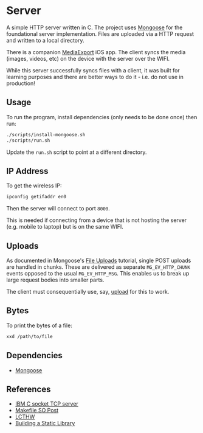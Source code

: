 # Server

A simple HTTP server written in C.
The project uses [Mongoose](https://mongoose.ws) for the foundational server implementation.
Files are uploaded via a HTTP request and written to a local directory.

There is a companion [MediaExport](https://github.com/BenShutt/MediaExport) iOS app. The client syncs the media (images, videos, etc) on the device with the server over the WIFI.

While this server successfully syncs files with a client, it was built for learning purposes and there are better ways to do it - i.e. do not use in production!

## Usage

To run the program, install dependencies (only needs to be done once) then run:

```bash
./scripts/install-mongoose.sh
./scripts/run.sh
```

Update the `run.sh` script to point at a different directory.

## IP Address

To get the wireless IP:

```bash
ipconfig getifaddr en0
```

Then the server will connect to port `8000`.

This is needed if connecting from a device that is not hosting the server (e.g. mobile to laptop) but is on the same WIFI.

## Uploads

As documented in Mongoose's [File Uploads](https://mongoose.ws/documentation/tutorials/file-uploads/#binary-upload-single-post) tutorial, single POST uploads are handled in chunks.
These are delivered as separate `MG_EV_HTTP_CHUNK` events opposed to the usual `MG_EV_HTTP_MSG`.
This enables us to break up large request bodies into smaller parts.

The client must consequentially use, say, [upload](https://github.com/Alamofire/Alamofire/blob/master/Documentation/Usage.md#uploading-data-to-a-server) for this to work.

## Bytes

To print the bytes of a file:

```bash
xxd /path/to/file
```

## Dependencies

* [Mongoose](https://github.com/cesanta/mongoose)

## References

* [IBM C socket TCP server](https://www.ibm.com/docs/en/zos/2.5.0?topic=programs-c-socket-tcp-server)
* [Makefile SO Post](https://stackoverflow.com/questions/30573481)
* [LCTHW](https://github.com/zedshaw/learn-c-the-hard-way-lectures)
* [Building a Static Library](https://www.oreilly.com/library/view/c-cookbook/0596007612/ch01s04.html)